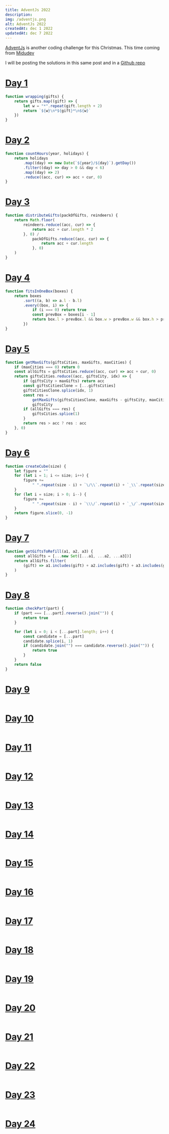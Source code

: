 ```yaml
---
title: AdventJs 2022
description:
img: /adventjs.png
alt: AdventJs 2022
createdAt: dec 1 2022
updatedAt: dec 7 2022
---
```


[AdventJs](https://adventjs.dev/) is another coding challenge for this Christmas. This time coming from [Midudev](https://midu.dev/)

I will be posting the solutions in this same post and in a [Github repo](https://github.com/dsabalete/advent-js-2022)

# [Day 1](https://adventjs.dev/challenges/2022/1)

```js
function wrapping(gifts) {
    return gifts.map((gift) => {
        let w = "*".repeat(gift.length + 2)
        return `${w}\n*${gift}*\n${w}`
    })
}
```

# [Day 2](https://adventjs.dev/challenges/2022/2)

```js
function countHours(year, holidays) {
    return holidays
        .map((day) => new Date(`${year}/${day}`).getDay())
        .filter((day) => day > 0 && day < 6)
        .map((day) => 2)
        .reduce((acc, cur) => acc + cur, 0)
}
```

# [Day 3](https://adventjs.dev/challenges/2022/3)

```js
function distributeGifts(packOfGifts, reindeers) {
    return Math.floor(
        reindeers.reduce((acc, cur) => {
            return acc + cur.length * 2
        }, 0) /
            packOfGifts.reduce((acc, cur) => {
                return acc + cur.length
            }, 0)
    )
}
```

# [Day 4](https://adventjs.dev/challenges/2022/4)

```js
function fitsInOneBox(boxes) {
    return boxes
        .sort((a, b) => a.l - b.l)
        .every((box, i) => {
            if (i === 0) return true
            const prevBox = boxes[i - 1]
            return box.l > prevBox.l && box.w > prevBox.w && box.h > prevBox.h
        })
}
```

# [Day 5](https://adventjs.dev/challenges/2022/5)

```js
function getMaxGifts(giftsCities, maxGifts, maxCities) {
    if (maxCities === 0) return 0
    const allGifts = giftsCities.reduce((acc, cur) => acc + cur, 0)
    return giftsCities.reduce((acc, giftsCity, idx) => {
        if (giftsCity > maxGifts) return acc
        const giftsCitiesClone = [...giftsCities]
        giftsCitiesClone.splice(idx, 1)
        const res =
            getMaxGifts(giftsCitiesClone, maxGifts - giftsCity, maxCities - 1) +
            giftsCity
        if (allGifts === res) {
            giftsCities.splice(1)
        }
        return res > acc ? res : acc
    }, 0)
}
```

# [Day 6](https://adventjs.dev/challenges/2022/6)

```js
function createCube(size) {
    let figure = ""
    for (let i = 1; i <= size; i++) {
        figure +=
            " ".repeat(size - i) + `\/\\`.repeat(i) + `_\\`.repeat(size) + "\n"
    }
    for (let i = size; i > 0; i--) {
        figure +=
            " ".repeat(size - i) + `\\\/`.repeat(i) + `_\/`.repeat(size) + "\n"
    }
    return figure.slice(0, -1)
}
```

# [Day 7](https://adventjs.dev/challenges/2022/7)

```js
function getGiftsToRefill(a1, a2, a3) {
    const allGifts = [...new Set([...a1, ...a2, ...a3])]
    return allGifts.filter(
        (gift) => a1.includes(gift) + a2.includes(gift) + a3.includes(gift) < 2
    )
}
```

# [Day 8](https://adventjs.dev/challenges/2022/8)

```js
function checkPart(part) {
    if (part === [...part].reverse().join("")) {
        return true
    }

    for (let i = 0; i < [...part].length; i++) {
        const candidate = [...part]
        candidate.splice(i, 1)
        if (candidate.join("") === candidate.reverse().join("")) {
            return true
        }
    }
    return false
}
```

# [Day 9](https://adventjs.dev/challenges/2022/9)

```js

```

# [Day 10](https://adventjs.dev/challenges/2022/10)

```js

```

# [Day 11](https://adventjs.dev/challenges/2022/11)

```js

```

# [Day 12](https://adventjs.dev/challenges/2022/12)

```js

```

# [Day 13](https://adventjs.dev/challenges/2022/13)

```js

```

# [Day 14](https://adventjs.dev/challenges/2022/14)

```js

```

# [Day 15](https://adventjs.dev/challenges/2022/15)

```js

```

# [Day 16](https://adventjs.dev/challenges/2022/16)

```js

```

# [Day 17](https://adventjs.dev/challenges/2022/17)

```js

```

# [Day 18](https://adventjs.dev/challenges/2022/18)

```js

```

# [Day 19](https://adventjs.dev/challenges/2022/19)

```js

```

# [Day 20](https://adventjs.dev/challenges/2022/20)

```js

```

# [Day 21](https://adventjs.dev/challenges/2022/21)

```js

```

# [Day 22](https://adventjs.dev/challenges/2022/22)

```js

```

# [Day 23](https://adventjs.dev/challenges/2022/23)

```js

```

# [Day 24](https://adventjs.dev/challenges/2022/24)

```js

```
